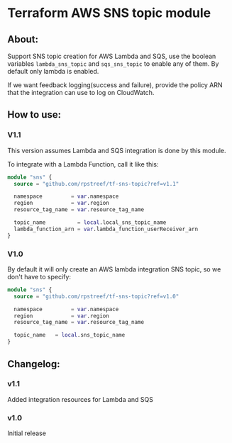 # Terraform AWS SNS topic module

## About:

Support SNS topic creation for AWS Lambda and SQS, use the boolean variables ```lambda_sns_topic``` and ```sqs_sns_topic``` to enable any of them. By default only lambda is enabled.

If we want feedback logging(success and failure), provide the policy ARN that the integration can use to log on CloudWatch.

## How to use:

### V1.1

This version assumes Lambda and SQS integration is done by this module.

To integrate with a Lambda Function, call it like this:

```terraform
module "sns" {
  source = "github.com/rpstreef/tf-sns-topic?ref=v1.1"

  namespace         = var.namespace
  region            = var.region
  resource_tag_name = var.resource_tag_name

  topic_name          = local.local_sns_topic_name
  lambda_function_arn = var.lambda_function_userReceiver_arn
}
```

### V1.0
By default it will only create an AWS lambda integration SNS topic, so we don't have to specify:

```terraform
module "sns" {
  source = "github.com/rpstreef/tf-sns-topic?ref=v1.0"

  namespace         = var.namespace
  region            = var.region
  resource_tag_name = var.resource_tag_name

  topic_name   = local.sns_topic_name
}
```

## Changelog:

### v1.1

Added integration resources for Lambda and SQS

### v1.0

Initial release
